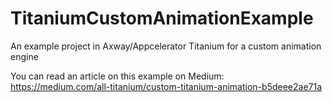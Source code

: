 # TitaniumCustomAnimationExample
An example project in Axway/Appcelerator Titanium for a custom animation engine

You can read an article on this example on Medium:
https://medium.com/all-titanium/custom-titanium-animation-b5deee2ae71a
